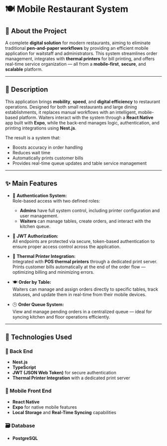# 🍽️ Mobile Restaurant System

## 📌 About the Project

A complete **digital solution** for modern restaurants, aiming to eliminate traditional **pen-and-paper workflows** by providing an efficient mobile application for waitstaff and administrators. This system streamlines order management, integrates with **thermal printers** for bill printing, and offers real-time service organization — all from a **mobile-first**, **secure**, and **scalable** platform.

---

## 📖 Description

This application brings **mobility**, **speed**, and **digital efficiency** to restaurant operations. Designed for both small restaurants and large dining establishments, it replaces manual workflows with an intelligent, mobile-based platform. Waiters interact with the system through a **React Native** app built with **Expo**, while the back-end manages logic, authentication, and printing integrations using **Nest.js**.

The result is a system that:  
- Boosts accuracy in order handling  
- Reduces wait time  
- Automatically prints customer bills  
- Provides real-time queue updates and table service management

---

## ✨ Main Features

- 🔐 **Authentication System:**  
  Role-based access with two defined roles:  
  - **Admins** have full system control, including printer configuration and user management.  
  - **Waiters** can manage tables, create orders, and interact with the kitchen queue.

- 🔑 **JWT Authorization:**  
  All endpoints are protected via secure, token-based authentication to ensure proper access control across the application.

- 🧾 **Thermal Printer Integration:**  
  Integrated with **POS thermal printers** through a dedicated print server.  
  Prints customer bills automatically at the end of the order flow — optimizing billing and minimizing errors.

- 🍽️ **Order by Table:**  
  Waiters can manage and assign orders directly to specific tables, track statuses, and update them in real-time from their mobile devices.

- 🕒 **Order Queue System:**  
  View and manage pending orders in a centralized queue — ideal for syncing kitchen and floor operations efficiently.

---

## 🧪 Technologies Used

### 🔧 Back End
- **Nest.js**
- **TypeScript**
- **JWT (JSON Web Token)** for secure authentication
- **Thermal Printer Integration** with a dedicated print server

### 📱 Mobile Front End
- **React Native**
- **Expo** for native mobile features
- **Local Storage** and **Real-Time Syncing** capabilities

### 🗃️ Database
- **PostgreSQL**
